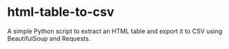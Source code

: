 # html-table-to-csv
A simple Python script to extract an HTML table and export it to CSV using BeautifulSoup and Requests.
